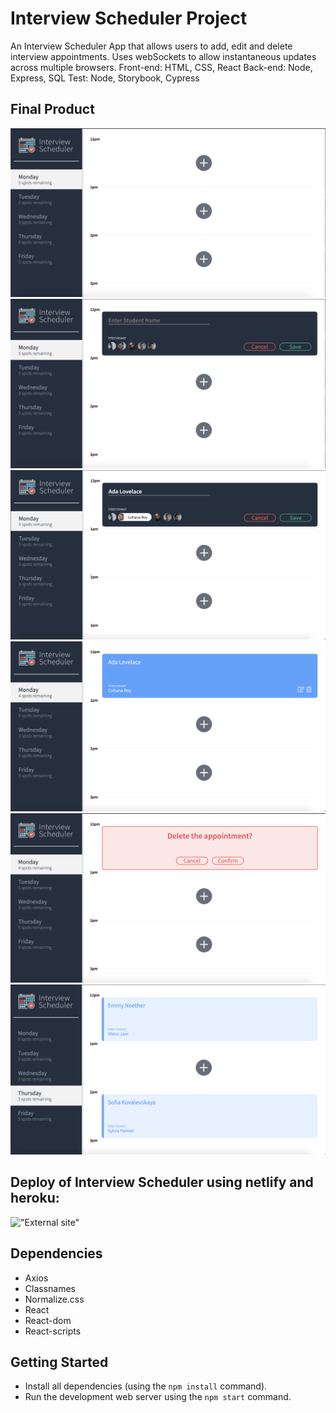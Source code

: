 # Interview Scheduler Project

An Interview Scheduler App that allows users to add, edit and delete interview appointments. Uses webSockets to allow instantaneous updates across multiple browsers.
Front-end: HTML, CSS, React
Back-end: Node, Express, SQL
Test: Node, Storybook, Cypress

## Final Product

!["Initial View"](https://github.com/lucymidgley/scheduler/blob/master/public/images/open.png?raw=true)
!["Create appointment"](https://github.com/lucymidgley/scheduler/blob/master/public/images/show.png?raw=true)
!["save appointment"](https://github.com/lucymidgley/scheduler/blob/master/public/images/new.png?raw=true)
!["Show appointment"](https://github.com/lucymidgley/scheduler/blob/master/public/images/saved.png?raw=true)
!["Delete "](https://github.com/lucymidgley/scheduler/blob/master/public/images/delete.png?raw=true)
!["Several appointments"](https://github.com/lucymidgley/scheduler/blob/master/public/images/lots.png?raw=true)


## Deploy of Interview Scheduler using netlify and heroku:
!["External site"](https://interview-scheduler-lm.netlify.com/)

## Dependencies

- Axios
- Classnames
- Normalize.css
- React
- React-dom
- React-scripts

## Getting Started

- Install all dependencies (using the `npm install` command).
- Run the development web server using the `npm start` command.
